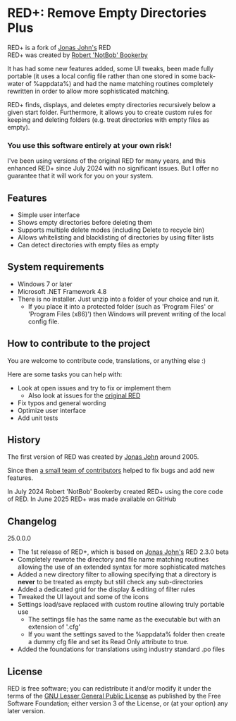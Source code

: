 RED+: Remove Empty Directories Plus
===================================

RED+ is a fork of [Jonas John's](http://www.jonasjohn.de/) RED  
RED+ was created by [Robert 'NotBob' Bookerby](https://github.com/BookOfBeasts)

It has had some new features added, some UI tweaks, been made fully portable (it uses a local config file rather than one stored in some back-water of %appdata%) and had the name matching routines completely rewritten in order to allow more sophisticated matching.

RED+ finds, displays, and deletes empty directories recursively below a given start folder. Furthermore, 
it allows you to create custom rules for keeping and deleting folders (e.g. treat directories with empty files as empty).

### You use this software entirely at your own risk!
I've been using versions of the original RED for many years, and this enhanced RED+ since July 2024 with no significant issues. But I offer no guarantee that it will work for you on your system. 


## Features

- Simple user interface
- Shows empty directories before deleting them
- Supports multiple delete modes (including Delete to recycle bin)
- Allows whitelisting and blacklisting of directories by using filter lists
- Can detect directories with empty files as empty


## System requirements

- Windows 7 or later
- Microsoft .NET Framework 4.8
- There is no installer. Just unzip into a folder of your choice and run it.
	- If you place it into a protected folder (such as 'Program Files' or 'Program Files (x86)') then Windows will prevent writing of the local config file.

## How to contribute to the project

You are welcome to contribute code, translations, or anything else :)

Here are some tasks you can help with:
- Look at open issues and try to fix or implement them
	- Also look at issues for the [original RED](https://github.com/hxseven/Remove-Empty-Directories/issues)
- Fix typos and general wording
- Optimize user interface
- Add unit tests

## History

The first version of RED was created by [Jonas John](http://www.jonasjohn.de/) around 2005. 

Since then [a small team of contributors](https://github.com/hxseven/Remove-Empty-Directories/graphs/contributors) helped to fix bugs and add new features.

In July 2024 Robert 'NotBob' Bookerby created RED+ using the core code of RED.
In June 2025 RED+ was made available on GitHub

## Changelog

25.0.0.0
- The 1st release of RED+, which is based on [Jonas John's](http://www.jonasjohn.de/) RED 2.3.0 beta
- Completely rewrote the directory and file name matching routines allowing the use of an extended syntax for more sophisticated matches
- Added a new directory filter to allowing specifying that a directory is **never** to be treated as empty but still check any sub-directories
- Added a dedicated grid for the display & editing of filter rules
- Tweaked the UI layout and some of the icons
- Settings load/save replaced with custom routine allowing truly portable use
	- The settings file has the same name as the executable but with an extension of '.cfg'
	- If you want the settings saved to the %appdata% folder then create a dummy cfg file and set its Read Only attribute to true.
- Added the foundations for translations using industry standard .po files


## License

RED is free software; you can redistribute it and/or modify it under the terms of the
[GNU Lesser General Public License](http://www.gnu.org/licenses/lgpl.html) as published by the Free Software Foundation; either version 3 of the License, or (at your option) any later version.